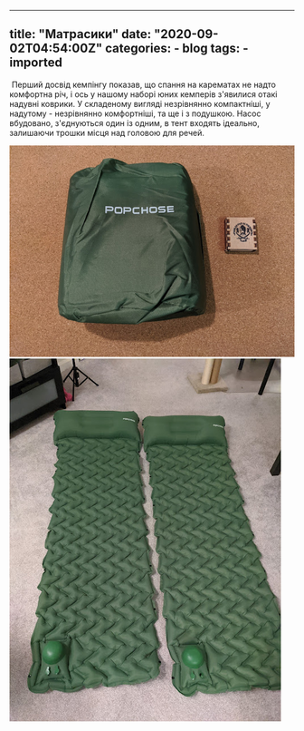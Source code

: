 
---
title: "Матрасики"
date: "2020-09-02T04:54:00Z"
categories:
    - blog
tags:
    - imported
---

 Перший досвід кемпінгу показав, що спання на карематах не надто комфортна річ, і ось у нашому наборі юних кемперів з'явилися отакі надувні коврики. У складеному вигляді незрівнянно компактніші, у надутому \- незрівнянно комфортніші, та ще і з подушкою. Насос вбудовано, з'єднуються один із одним, в тент входять ідеально, залишаючи трошки місця над головою для речей.

[![](thumb_00.jpg)](img00.jpg)  
[![](thumb_01.jpg)](img01.jpg)  
  



